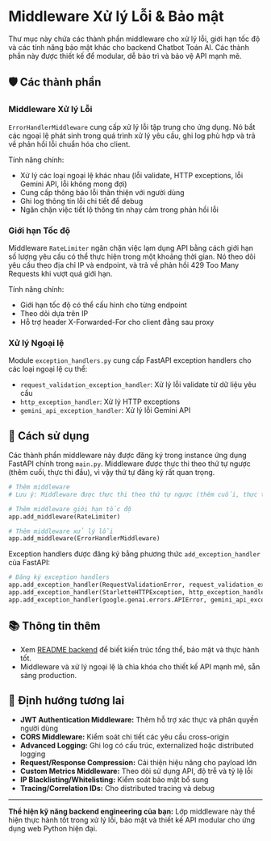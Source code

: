 # Middleware Xử lý Lỗi & Bảo mật

Thư mục này chứa các thành phần middleware cho xử lý lỗi, giới hạn tốc độ và các tính năng bảo mật khác cho backend Chatbot Toán AI. Các thành phần này được thiết kế để modular, dễ bảo trì và bảo vệ API mạnh mẽ.

## 🛡️ Các thành phần

### Middleware Xử lý Lỗi

`ErrorHandlerMiddleware` cung cấp xử lý lỗi tập trung cho ứng dụng. Nó bắt các ngoại lệ phát sinh trong quá trình xử lý yêu cầu, ghi log phù hợp và trả về phản hồi lỗi chuẩn hóa cho client.

Tính năng chính:
- Xử lý các loại ngoại lệ khác nhau (lỗi validate, HTTP exceptions, lỗi Gemini API, lỗi không mong đợi)
- Cung cấp thông báo lỗi thân thiện với người dùng
- Ghi log thông tin lỗi chi tiết để debug
- Ngăn chặn việc tiết lộ thông tin nhạy cảm trong phản hồi lỗi

### Giới hạn Tốc độ

Middleware `RateLimiter` ngăn chặn việc lạm dụng API bằng cách giới hạn số lượng yêu cầu có thể thực hiện trong một khoảng thời gian. Nó theo dõi yêu cầu theo địa chỉ IP và endpoint, và trả về phản hồi 429 Too Many Requests khi vượt quá giới hạn.

Tính năng chính:
- Giới hạn tốc độ có thể cấu hình cho từng endpoint
- Theo dõi dựa trên IP
- Hỗ trợ header X-Forwarded-For cho client đằng sau proxy

### Xử lý Ngoại lệ

Module `exception_handlers.py` cung cấp FastAPI exception handlers cho các loại ngoại lệ cụ thể:
- `request_validation_exception_handler`: Xử lý lỗi validate từ dữ liệu yêu cầu
- `http_exception_handler`: Xử lý HTTP exceptions
- `gemini_api_exception_handler`: Xử lý lỗi Gemini API

## 🚀 Cách sử dụng

Các thành phần middleware này được đăng ký trong instance ứng dụng FastAPI chính trong `main.py`. Middleware được thực thi theo thứ tự ngược (thêm cuối, thực thi đầu), vì vậy thứ tự đăng ký rất quan trọng.

```python
# Thêm middleware
# Lưu ý: Middleware được thực thi theo thứ tự ngược (thêm cuối, thực thi đầu)

# Thêm middleware giới hạn tốc độ
app.add_middleware(RateLimiter)

# Thêm middleware xử lý lỗi
app.add_middleware(ErrorHandlerMiddleware)
```

Exception handlers được đăng ký bằng phương thức `add_exception_handler` của FastAPI:

```python
# Đăng ký exception handlers
app.add_exception_handler(RequestValidationError, request_validation_exception_handler)
app.add_exception_handler(StarletteHTTPException, http_exception_handler)
app.add_exception_handler(google.genai.errors.APIError, gemini_api_exception_handler)
```

## 📚 Thông tin thêm

- Xem [README backend](../../README.md) để biết kiến trúc tổng thể, bảo mật và thực hành tốt.
- Middleware và xử lý ngoại lệ là chìa khóa cho thiết kế API mạnh mẽ, sẵn sàng production.

## 🔮 Định hướng tương lai

- **JWT Authentication Middleware:** Thêm hỗ trợ xác thực và phân quyền người dùng
- **CORS Middleware:** Kiểm soát chi tiết các yêu cầu cross-origin
- **Advanced Logging:** Ghi log có cấu trúc, externalized hoặc distributed logging
- **Request/Response Compression:** Cải thiện hiệu năng cho payload lớn
- **Custom Metrics Middleware:** Theo dõi sử dụng API, độ trễ và tỷ lệ lỗi
- **IP Blacklisting/Whitelisting:** Kiểm soát bảo mật bổ sung
- **Tracing/Correlation IDs:** Cho distributed tracing và debug

---

**Thể hiện kỹ năng backend engineering của bạn:** Lớp middleware này thể hiện thực hành tốt trong xử lý lỗi, bảo mật và thiết kế API modular cho ứng dụng web Python hiện đại.